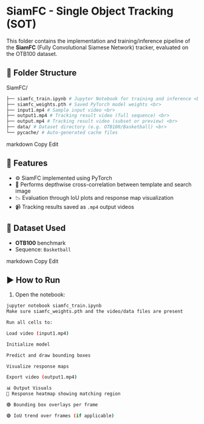 # SiamFC - Single Object Tracking (SOT)

This folder contains the implementation and training/inference pipeline of the **SiamFC** (Fully Convolutional Siamese Network) tracker, evaluated on the OTB100 dataset.

## 📁 Folder Structure

SiamFC/
 ```bash
├── siamfc_train.ipynb # Jupyter Notebook for training and inference <br>
├── siamfc_weights.pth # Saved PyTorch model weights <br>
├── input1.mp4 # Sample input video <br>
├── output1.mp4 # Tracking result video (full sequence) <br>
├── output.mp4 # Tracking result video (subset or preview) <br>
├── data/ # Dataset directory (e.g. OTB100/Basketball) <br>
└── pycache/ # Auto-generated cache files
 ```
markdown
Copy
Edit

## 🧪 Features

- ⚙️ SiamFC implemented using PyTorch
- 🧠 Performs depthwise cross-correlation between template and search image
- 📉 Evaluation through IoU plots and response map visualization
- 📹 Tracking results saved as `.mp4` output videos

## 📂 Dataset Used

- **OTB100** benchmark
- Sequence: `Basketball`


markdown
Copy
Edit

## ▶️ How to Run

1. Open the notebook:
 ```bash
 jupyter notebook siamfc_train.ipynb
Make sure siamfc_weights.pth and the video/data files are present

Run all cells to:

Load video (input1.mp4)

Initialize model

Predict and draw bounding boxes

Visualize response maps

Export video (output1.mp4)

📊 Output Visuals
🔵 Response heatmap showing matching region

🟢 Bounding box overlays per frame

🟣 IoU trend over frames (if applicable)
